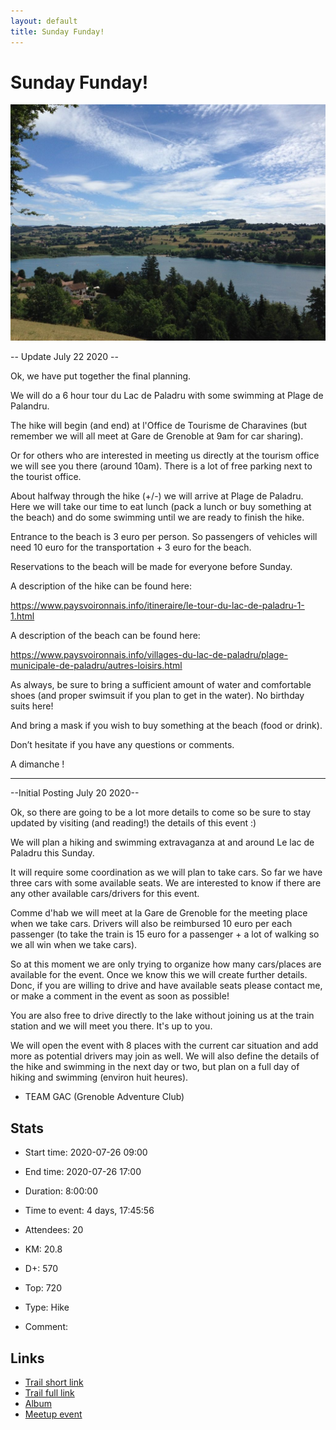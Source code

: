 ```yaml
---
layout: default
title: Sunday Funday!
---
```


# Sunday Funday!

![2020-07-26](/Stats/img/orig/2020-07-26.jpg)

-- Update July 22 2020 --

Ok, we have put together the final planning.

We will do a 6 hour tour du Lac de Paladru with some swimming at Plage de Palandru.

The hike will begin (and end) at l'Office de Tourisme de Charavines (but remember we will all meet at Gare de Grenoble at 9am for car sharing).

Or for others who are interested in meeting us directly at the tourism office we will see you there (around 10am). There is a lot of free parking next to the tourist office.

About halfway through the hike (+/-) we will arrive at Plage de Paladru. Here we will take our time to eat lunch (pack a lunch or buy something at the beach) and do some swimming until we are ready to finish the hike.

Entrance to the beach is 3 euro per person. So passengers of vehicles will need 10 euro for the transportation + 3 euro for the beach.

Reservations to the beach will be made for everyone before Sunday.

A description of the hike can be found here:

https://www.paysvoironnais.info/itineraire/le-tour-du-lac-de-paladru-1-1.html

A description of the beach can be found here:

https://www.paysvoironnais.info/villages-du-lac-de-paladru/plage-municipale-de-paladru/autres-loisirs.html

As always, be sure to bring a sufficient amount of water and comfortable shoes (and proper swimsuit if you plan to get in the water). No birthday suits here!

And bring a mask if you wish to buy something at the beach (food or drink).

Don’t hesitate if you have any questions or comments.

A dimanche !

**********************************************
--Initial Posting July 20 2020--

Ok, so there are going to be a lot more details to come so be sure to stay updated by visiting (and reading!) the details of this event :)

We will plan a hiking and swimming extravaganza at and around Le lac de Paladru this Sunday.

It will require some coordination as we will plan to take cars. So far we have three cars with some available seats. We are interested to know if there are any other available cars/drivers for this event.

Comme d'hab we will meet at la Gare de Grenoble for the meeting place when we take cars. Drivers will also be reimbursed 10 euro per each passenger (to take the train is 15 euro for a passenger + a lot of walking so we all win when we take cars).

So at this moment we are only trying to organize how many cars/places are available for the event. Once we know this we will create further details. Donc, if you are willing to drive and have available seats please contact me, or make a comment in the event as soon as possible!

You are also free to drive directly to the lake without joining us at the train station and we will meet you there. It's up to you.

We will open the event with 8 places with the current car situation and add more as potential drivers may join as well. We will also define the details of the hike and swimming in the next day or two, but plan on a full day of hiking and swimming (environ huit heures).

- TEAM GAC (Grenoble Adventure Club)

## Stats

- Start time: 2020-07-26 09:00
- End time: 2020-07-26 17:00
- Duration: 8:00:00
- Time to event: 4 days, 17:45:56
- Attendees: 20

- KM: 20.8
- D+: 570
- Top: 720
- Type: Hike
- Comment: 

## Links

- [Trail short link](https://s.42l.fr/OVHHa0Md)
- [Trail full link]()
- [Album](https://binnette.github.io/GacImg2020/2020-07-26-Sunday-Funday.html)
- [Meetup event](https://www.meetup.com/grenoble-adventure-club-english-french/events/272059645/)
